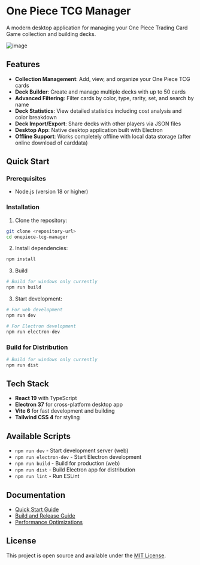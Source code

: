 # One Piece TCG Manager

A modern desktop application for managing your One Piece Trading Card Game collection and building decks.

![image](https://github.com/user-attachments/assets/94d9be9f-7f3e-4903-a599-e72e3dafcd24)

## Features

- **Collection Management**: Add, view, and organize your One Piece TCG cards
- **Deck Builder**: Create and manage multiple decks with up to 50 cards
- **Advanced Filtering**: Filter cards by color, type, rarity, set, and search by name
- **Deck Statistics**: View detailed statistics including cost analysis and color breakdown
- **Deck Import/Export**: Share decks with other players via JSON files
- **Desktop App**: Native desktop application built with Electron
- **Offline Support**: Works completely offline with local data storage (after online download of carddata)

## Quick Start

### Prerequisites
- Node.js (version 18 or higher)

### Installation

1. Clone the repository:
```bash
git clone <repository-url>
cd onepiece-tcg-manager
```

2. Install dependencies:
```bash
npm install
```

3. Build
```bash
# Build for windows only currently
npm run build
```

3. Start development:
```bash
# For web development
npm run dev

# For Electron development
npm run electron-dev
```

### Build for Distribution
```bash
# Build for windows only currently
npm run dist
```

## Tech Stack

- **React 19** with TypeScript
- **Electron 37** for cross-platform desktop app
- **Vite 6** for fast development and building
- **Tailwind CSS 4** for styling

## Available Scripts

- `npm run dev` - Start development server (web)
- `npm run electron-dev` - Start Electron development
- `npm run build` - Build for production (web)
- `npm run dist` - Build Electron app for distribution
- `npm run lint` - Run ESLint

## Documentation

- [Quick Start Guide](QUICK_START.md)
- [Build and Release Guide](BUILD_AND_RELEASE.md)
- [Performance Optimizations](PERFORMANCE_OPTIMIZATIONS.md)

## License

This project is open source and available under the [MIT License](LICENSE). 
